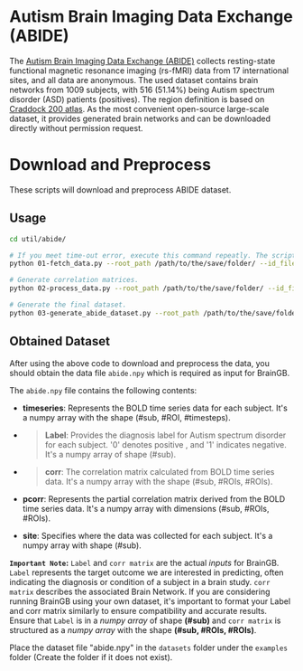 # Autism Brain Imaging Data Exchange (ABIDE)

The [Autism Brain Imaging Data Exchange (ABIDE)]((http://fcon_1000.projects.nitrc.org/indi/abide/abide_I.html)) collects resting-state functional magnetic resonance imaging (rs-fMRI) data from 17 international sites, and all data are anonymous. The used dataset contains brain networks from 1009 subjects, with 516 (51.14%) being Autism spectrum disorder (ASD) patients (positives). The region definition is based on [Craddock 200 atlas](https://pubmed.ncbi.nlm.nih.gov/21769991/). As the most convenient open-source large-scale dataset, it provides generated brain networks and can be downloaded directly without permission request.


# Download and Preprocess
These scripts will download and preprocess ABIDE dataset.

## Usage

```bash
cd util/abide/

# If you meet time-out error, execute this command repeatly. The script can continue to download from the last failed file.
python 01-fetch_data.py --root_path /path/to/the/save/folder/ --id_file_path subject_IDs.txt --download True

# Generate correlation matrices.
python 02-process_data.py --root_path /path/to/the/save/folder/ --id_file_path subject_IDs.txt

# Generate the final dataset.
python 03-generate_abide_dataset.py --root_path /path/to/the/save/folder/
```

## Obtained Dataset
After using the above code to download and preprocess the data, you should obtain the data file `abide.npy` which is required as input for BrainGB.

The `abide.npy` file contains the following contents:

- **timeseries**: Represents the BOLD time series data for each subject. It's a numpy array with the shape (#sub, #ROI, #timesteps).
  
- > **Label**: Provides the diagnosis label for Autism spectrum disorder for each subject. '0' denotes positive , and '1' indicates negative. It's a numpy array of shape (#sub).
  
- > **corr**: The correlation matrix calculated from BOLD time series data. It's a numpy array with the shape (#sub, #ROIs, #ROIs).
  
- **pcorr**: Represents the partial correlation matrix derived from the BOLD time series data. It's a numpy array with dimensions (#sub, #ROIs, #ROIs).
  
- **site**: Specifies where the data was collected for each subject. It's a numpy array with shape (#sub).

**`Important Note`:** `Label` and `corr matrix` are the actual *inputs* for BrainGB. `Label` represents the target outcome we are interested in predicting, often indicating the diagnosis or condition of a subject in a brain study. `corr matrix` describes the associated Brain Network. If you are considering running BrainGB using your own dataset, it's important to format your Label and corr matrix similarly to ensure compatibility and accurate results. Ensure that `Label` is in a *numpy array* of shape **(#sub)** and `corr matrix` is structured as a *numpy array* with the shape **(#sub, #ROIs, #ROIs)**.

Place the dataset file "abide.npy"  in the `datasets` folder under the `examples` folder (Create the folder if it does not exist).
